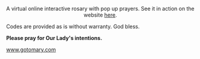 <p  align="center">A virtual online interactive rosary with pop up prayers. See it in action on the website <a href="https://gotomary.github.io/VirtualOnlineRosary/">here</a>.

<p>Codes are provided as is without warranty. God bless.
  
  <p><strong>Please pray for Our Lady's intentions.</strong></p><p> <a href="https://gotomary.com">www.gotomary.com</a></p></p></p>

